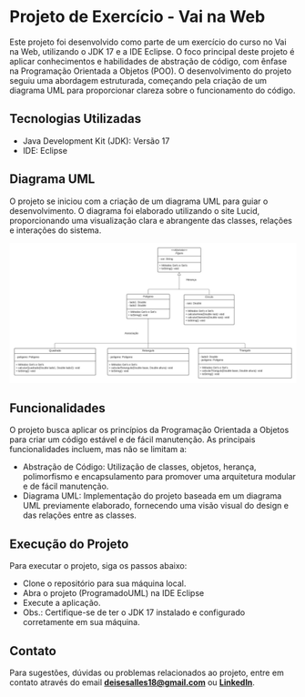
# Projeto de Exercício - Vai na Web

Este projeto foi desenvolvido como parte de um exercício do curso no Vai na Web, utilizando o JDK 17 e a IDE Eclipse. O foco principal deste projeto é aplicar conhecimentos e habilidades de abstração de código, com ênfase na Programação Orientada a Objetos (POO). O desenvolvimento do projeto seguiu uma abordagem estruturada, começando pela criação de um diagrama UML para proporcionar clareza sobre o funcionamento do código.


## Tecnologias Utilizadas

- Java Development Kit (JDK): Versão 17
- IDE: Eclipse

## Diagrama UML

O projeto se iniciou com a criação de um diagrama UML para guiar o desenvolvimento. O diagrama foi elaborado utilizando o site Lucid, proporcionando uma visualização clara e abrangente das classes, relações e interações do sistema.
<p align="center"> <img width="800px" src="https://github.com/deisesalless/VaiNaWeb-Circulo-Triangulo-Retangulo/blob/main/Diagrama%20UML/UML.jpeg" /> </p>

## Funcionalidades

O projeto busca aplicar os princípios da Programação Orientada a Objetos para criar um código estável e de fácil manutenção. As principais funcionalidades incluem, mas não se limitam a:
- Abstração de Código: Utilização de classes, objetos, herança, polimorfismo e encapsulamento para promover uma arquitetura modular e de fácil manutenção.
- Diagrama UML: Implementação do projeto baseada em um diagrama UML previamente elaborado, fornecendo uma visão visual do design e das relações entre as classes.
  
## Execução do Projeto

Para executar o projeto, siga os passos abaixo:
- Clone o repositório para sua máquina local.
- Abra o projeto (ProgramadoUML) na IDE Eclipse
- Execute a aplicação.
- Obs.: Certifique-se de ter o JDK 17 instalado e configurado corretamente em sua máquina.

## Contato

Para sugestões, dúvidas ou problemas relacionados ao projeto, entre em contato através do email <strong>deisesalles18@gmail.com</strong> ou <strong><a href="https://www.linkedin.com/in/deise-sales-059612174/" target="_blank" rel="external">LinkedIn<a/></strong>.
